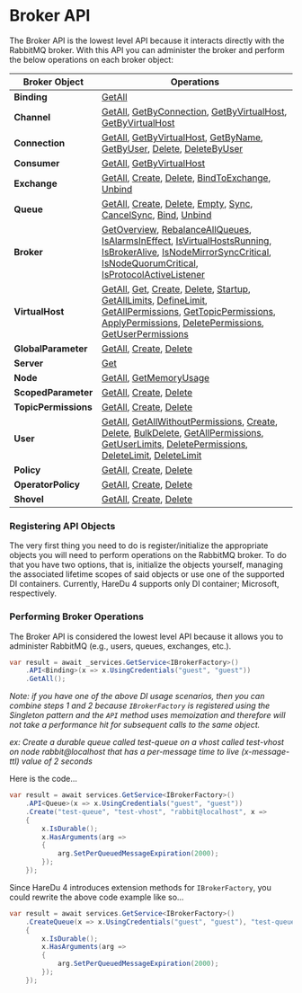 # Broker API

The Broker API is the lowest level API because it interacts directly with the RabbitMQ broker. With this API you can administer the broker and perform the below operations on each broker object:

| Broker Object | Operations                                                                                                                                                                                                                                                                                                                                                                                                                                                                                                                                                                                                                                                                                                                                                                                                                                                                                                                                                                                                                                                                                                                        |
|---|-----------------------------------------------------------------------------------------------------------------------------------------------------------------------------------------------------------------------------------------------------------------------------------------------------------------------------------------------------------------------------------------------------------------------------------------------------------------------------------------------------------------------------------------------------------------------------------------------------------------------------------------------------------------------------------------------------------------------------------------------------------------------------------------------------------------------------------------------------------------------------------------------------------------------------------------------------------------------------------------------------------------------------------------------------------------------------------------------------------------------------------|
| **Binding** | [GetAll](https://github.com/ahives/HareDu3/blob/master/docs/binding-get.md)                                                                                                                                                                                                                                                                                                                                                                                                                                                                                                                                                                                                                                                                                                                                                                                                                                                                                                                                                                                                                                                       |
| **Channel** | [GetAll](https://github.com/ahives/HareDu3/blob/master/docs/channel-get.md), [GetByConnection](https://github.com/ahives/HareDu3/blob/master/docs/channel-get-by-connection.md), [GetByVirtualHost](https://github.com/ahives/HareDu3/blob/master/docs/channel-get-by-virtual-host.md), [GetByVirtualHost](https://github.com/ahives/HareDu3/blob/master/docs/channel-get-by-name.md)                                                                                                                                                                                                                                                                                                                                                                                                                                                                                                                                                                                                                                                                                                                                             |
| **Connection** | [GetAll](https://github.com/ahives/HareDu3/blob/master/docs/connection-get-all.md), [GetByVirtualHost](https://github.com/ahives/HareDu3/blob/master/docs/connection-get-vhost.md), [GetByName](https://github.com/ahives/HareDu3/blob/master/docs/connection-get-name.md), [GetByUser](https://github.com/ahives/HareDu3/blob/master/docs/connection-get-user.md), [Delete](https://github.com/ahives/HareDu3/blob/master/docs/connection-delete.md), [DeleteByUser](https://github.com/ahives/HareDu3/blob/master/docs/connection-delete-user.md)                                                                                                                                                                                                                                                                                                                                                                                                                                                                                                                                                                               |
| **Consumer** | [GetAll](https://github.com/ahives/HareDu3/blob/master/docs/consumer-get.md), [GetByVirtualHost](https://github.com/ahives/HareDu3/blob/master/docs/consumer-get-by-vhost.md)                                                                                                                                                                                                                                                                                                                                                                                                                                                                                                                                                                                                                                                                                                                                                                                                                                                                                                                                                     |
| **Exchange** | [GetAll](https://github.com/ahives/HareDu3/blob/master/docs/exchange-get.md), [Create](https://github.com/ahives/HareDu3/blob/master/docs/exchange-create.md), [Delete](https://github.com/ahives/HareDu3/blob/master/docs/exchange-delete.md), [BindToExchange](https://github.com/ahives/HareDu3/blob/master/docs/exchange-bind.md), [Unbind](https://github.com/ahives/HareDu3/blob/master/docs/exchange-unbind.md)                                                                                                                                                                                                                                                                                                                                                                                                                                                                                                                                                                                                                                                                                                            |
| **Queue** | [GetAll](https://github.com/ahives/HareDu3/blob/master/docs/queue-get-all.md), [Create](https://github.com/ahives/HareDu3/blob/master/docs/queue-create.md), [Delete](https://github.com/ahives/HareDu3/blob/master/docs/queue-delete.md), [Empty](https://github.com/ahives/HareDu3/blob/master/docs/queue-empty.md), [Sync](https://github.com/ahives/HareDu3/blob/master/docs/queue-sync.md), [CancelSync](https://github.com/ahives/HareDu3/blob/master/docs/queue-sync-cancel.md), [Bind](https://github.com/ahives/HareDu3/blob/master/docs/queue-binding-create.md), [Unbind](https://github.com/ahives/HareDu3/blob/master/docs/queue-binding-delete.md)                                                                                                                                                                                                                                                                                                                                                                                                                                                                  |
| **Broker** | [GetOverview](https://github.com/ahives/HareDu3/blob/master/docs/broker-overview-get.md), [RebalanceAllQueues](https://github.com/ahives/HareDu3/blob/master/docs/broker-rebalance-queues.md), [IsAlarmsInEffect](https://github.com/ahives/HareDu3/blob/master/docs/broker-alarms-in-effect-check.md), [IsVirtualHostsRunning](https://github.com/ahives/HareDu3/blob/master/docs/broker-vhost-running-check.md), [IsBrokerAlive](https://github.com/ahives/HareDu3/blob/master/docs/broker-alive-check.md), [IsNodeMirrorSyncCritical](https://github.com/ahives/HareDu3/blob/master/docs/broker-node-mirror-sync-check.md), [IsNodeQuorumCritical](https://github.com/ahives/HareDu3/blob/master/docs/broker-node-quorum-check.md), [IsProtocolActiveListener](https://github.com/ahives/HareDu3/blob/master/docs/protocol-active-listener-check.md)                                                                                                                                                                                                                                                                           |
| **VirtualHost** | [GetAll](https://github.com/ahives/HareDu3/blob/master/docs/vhost-get-all.md), [Get](https://github.com/ahives/HareDu3/blob/master/docs/vhost-get.md), [Create](https://github.com/ahives/HareDu3/blob/master/docs/vhost-create.md), [Delete](https://github.com/ahives/HareDu3/blob/master/docs/vhost-delete.md), [Startup](https://github.com/ahives/HareDu3/blob/master/docs/vhost-startup.md), [GetAllLimits](https://github.com/ahives/HareDu3/blob/master/docs/vhost-limits-get-all.md), [DefineLimit](https://github.com/ahives/HareDu3/blob/master/docs/vhost-limit-define.md), [GetAllPermissions](https://github.com/ahives/HareDu3/blob/master/docs/vhost-permissions-get-all.md), [GetTopicPermissions](https://github.com/ahives/HareDu3/blob/master/docs/vhost-get-topic-permissions.md), [ApplyPermissions](https://github.com/ahives/HareDu3/blob/master/docs/vhost-user-permissions-create.md), [DeletePermissions](https://github.com/ahives/HareDu3/blob/master/docs/vhost-user-permissions-delete.md), [GetUserPermissions](https://github.com/ahives/HareDu3/blob/master/docs/vhost-user-permissions-get.md) |
| **GlobalParameter** | [GetAll](https://github.com/ahives/HareDu3/blob/master/docs/global-parameter-get.md), [Create](https://github.com/ahives/HareDu3/blob/master/docs/global-parameter-create.md), [Delete](https://github.com/ahives/HareDu3/blob/master/docs/global-parameter-delete.md)                                                                                                                                                                                                                                                                                                                                                                                                                                                                                                                                                                                                                                                                                                                                                                                                                                                            |
| **Server** | [Get](https://github.com/ahives/HareDu3/blob/master/docs/server-get.md)                                                                                                                                                                                                                                                                                                                                                                                                                                                                                                                                                                                                                                                                                                                                                                                                                                                                                                                                                                                                                                                           |
| **Node** | [GetAll](https://github.com/ahives/HareDu3/blob/master/docs/node-get-all.md), [GetMemoryUsage](https://github.com/ahives/HareDu3/blob/master/docs/node-memory-get.md)                                                                                                                                                                                                                                                                                                                                                                                                                                                                                                                                                                                                                                                                                                                                                                                                                                                                                                                                                             |
| **ScopedParameter** | [GetAll](https://github.com/ahives/HareDu3/blob/master/docs/scoped-parameter-get.md), [Create](https://github.com/ahives/HareDu3/blob/master/docs/scoped-parameter-create.md), [Delete](https://github.com/ahives/HareDu3/blob/master/docs/scoped-parameter-delete.md)                                                                                                                                                                                                                                                                                                                                                                                                                                                                                                                                                                                                                                                                                                                                                                                                                                                            |
| **TopicPermissions** | [GetAll](https://github.com/ahives/HareDu3/blob/master/docs/topic-permissions-get.md), [Create](https://github.com/ahives/HareDu3/blob/master/docs/topic-permissions-create.md), [Delete](https://github.com/ahives/HareDu3/blob/master/docs/topic-permissions-delete.md)                                                                                                                                                                                                                                                                                                                                                                                                                                                                                                                                                                                                                                                                                                                                                                                                                                                         |
| **User** | [GetAll](https://github.com/ahives/HareDu3/blob/master/docs/user-get.md), [GetAllWithoutPermissions](https://github.com/ahives/HareDu3/blob/master/docs/user-get-without-permissions.md), [Create](https://github.com/ahives/HareDu3/blob/master/docs/user-create.md), [Delete](https://github.com/ahives/HareDu3/blob/master/docs/user-delete.md), [BulkDelete](https://github.com/ahives/HareDu3/blob/master/docs/user-bulk-delete.md), [GetAllPermissions](https://github.com/ahives/HareDu3/blob/master/docs/user-permissions-get.md), [GetUserLimits](https://github.com/ahives/HareDu3/blob/master/docs/user-get-limits.md), [DeletePermissions](https://github.com/ahives/HareDu3/blob/master/docs/user-permissions-delete.md), [DeleteLimit](https://github.com/ahives/HareDu3/blob/master/docs/user-limit-delete.md), [DeleteLimit](https://github.com/ahives/HareDu3/blob/master/docs/user-limit-delete.md)                                                                                                                                                                                                             |
| **Policy** | [GetAll](https://github.com/ahives/HareDu3/blob/master/docs/policy-get.md), [Create](https://github.com/ahives/HareDu3/blob/master/docs/policy-create.md), [Delete](https://github.com/ahives/HareDu3/blob/master/docs/policy-delete.md)                                                                                                                                                                                                                                                                                                                                                                                                                                                                                                                                                                                                                                                                                                                                                                                                                                                                                          |
| **OperatorPolicy** | [GetAll](https://github.com/ahives/HareDu3/blob/master/docs/operator-policy-get.md), [Create](https://github.com/ahives/HareDu3/blob/master/docs/operator-policy-create.md), [Delete](https://github.com/ahives/HareDu3/blob/master/docs/operator-policy-delete.md)                                                                                                                                                                                                                                                                                                                                                                                                                                                                                                                                                                                                                                                                                                                                                                                                                                                               |
| **Shovel** | [GetAll](https://github.com/ahives/HareDu3/blob/master/docs/shovel-get.md), [Create](https://github.com/ahives/HareDu3/blob/master/docs/shovel-create.md), [Delete](https://github.com/ahives/HareDu3/blob/master/docs/shovel-delete.md)                                                                                                                                                                                                                                                                                                                                                                                                                                                                                                                                                                                                                                                                                                                                                                                                                                                                                          |

### Registering API Objects
The very first thing you need to do is register/initialize the appropriate objects you will need to perform operations on the RabbitMQ broker. To do that you have two options, that is, initialize the objects yourself, managing the associated lifetime scopes of said objects or use one of the supported DI containers. Currently, HareDu 4 supports only DI container; Microsoft, respectively.

### Performing Broker Operations
The Broker API is considered the lowest level API because it allows you to administer RabbitMQ (e.g., users, queues, exchanges, etc.).

```c#
var result = await _services.GetService<IBrokerFactory>()
    .API<Binding>(x => x.UsingCredentials("guest", "guest"))
    .GetAll();
```

*Note: if you have one of the above DI usage scenarios, then you can combine steps 1 and 2 because ```IBrokerFactory``` is registered using the Singleton pattern and the ```API``` method uses memoization and therefore will not take a performance hit for subsequent calls to the same object.*

*ex: Create a durable queue called *test-queue* on a vhost called *test-vhost* on node *rabbit@localhost* that has a per-message time to live (x-message-ttl) value of 2 seconds*

Here is the code...

```c#
var result = await services.GetService<IBrokerFactory>()
    .API<Queue>(x => x.UsingCredentials("guest", "guest"))
    .Create("test-queue", "test-vhost", "rabbit@localhost", x =>
    {
        x.IsDurable();
        x.HasArguments(arg =>
        {
            arg.SetPerQueuedMessageExpiration(2000);
        });
    });
```

Since HareDu 4 introduces extension methods for ```IBrokerFactory```, you could rewrite the above code example like so...

```c#
var result = await services.GetService<IBrokerFactory>()
    .CreateQueue(x => x.UsingCredentials("guest", "guest"), "test-queue", "test-vhost", "rabbit@localhost", x =>
    {
        x.IsDurable();
        x.HasArguments(arg =>
        {
            arg.SetPerQueuedMessageExpiration(2000);
        });
    });
```
